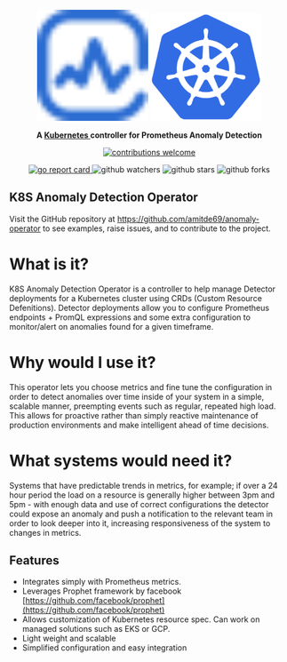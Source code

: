 <p align="center">
    <img src="assets/images/anomaly-detection.svg" alt="Anomaly logo" width="200" />
    <img src="assets/images/kubernetes_icon.svg" alt="Kubernetes logo" width="200" />
</p>
<p align="center">
    <strong>
        A
        <a href="https://kubernetes.io/">Kubernetes </a>
        controller for Prometheus Anomaly Detection
    </strong>
</p>
<p align="center">
    <a href="https://github.com/amitde69/anomaly-operator/issues">
        <img src="https://img.shields.io/badge/contributions-welcome-brightgreen.svg?style=flat" alt="contributions welcome"/>
    </a>
    <!-- <img src="https://img.shields.io/badge/status-ga-brightgreen?style=flat" alt="status is ga"/> -->
    <!-- <img src="https://img.shields.io/github/license/kubernetes-sigs/aws-load-balancer-controller?style=flat" alt="apache license"/> -->
</p>
<p align="center">
    <a href="https://goreportcard.com/report/github.com/kubernetes-sigs/aws-load-balancer-controller">
        <img src="https://goreportcard.com/badge/github.com/kubernetes-sigs/aws-load-balancer-controller" alt="go report card"/>
    </a>
    <img src="https://img.shields.io/github/watchers/kubernetes-sigs/aws-load-balancer-controller?style=social" alt="github watchers"/>
    <img src="https://img.shields.io/github/stars/kubernetes-sigs/aws-load-balancer-controller?style=social" alt="github stars"/>
    <img src="https://img.shields.io/github/forks/kubernetes-sigs/aws-load-balancer-controller?style=social" alt="github forks"/>
    <!-- <a href="https://hub.docker.com/r/amazon/aws-alb-ingress-controller/">
        <img src="https://img.shields.io/docker/pulls/amazon/aws-alb-ingress-controller" alt="docker pulls"/> -->
    </a>
</p>


## K8S Anomaly Detection Operator

Visit the GitHub repository at <https://github.com/amitde69/anomaly-operator> to see examples,
raise issues, and to contribute to the project.


# What is it?

K8S Anomaly Detection Operator is a controller to help manage Detector deployments for a Kubernetes cluster using CRDs (Custom Resource Defenitions).
Detector deployments allow you to configure Prometheus endpoints + PromQL expressions and some extra configuration to monitor/alert on anomalies found for a given timeframe.

# Why would I use it?

This operator lets you choose metrics and fine tune the configuration in order to detect anomalies over time inside of your system in a simple, scalable manner,
preempting events such as regular, repeated high load. This allows for proactive rather than simply reactive maintenance
of production environments and make intelligent ahead of time decisions.

# What systems would need it?

Systems that have predictable trends in metrics, for example; if over a 24 hour period the load on a resource is
generally higher between 3pm and 5pm - with enough data and use of correct configurations the detector could
expose an anomaly and push a notification to the relevant team in order to look deeper into it, increasing responsiveness of the system to changes in metrics.

## Features

* Integrates simply with Prometheus metrics.
* Leverages Prophet framework by facebook [https://github.com/facebook/prophet](https://github.com/facebook/prophet)
* Allows customization of Kubernetes resource spec. Can work on managed solutions such as EKS or GCP.
* Light weight and scalable
* Simplified configuration and easy integration

